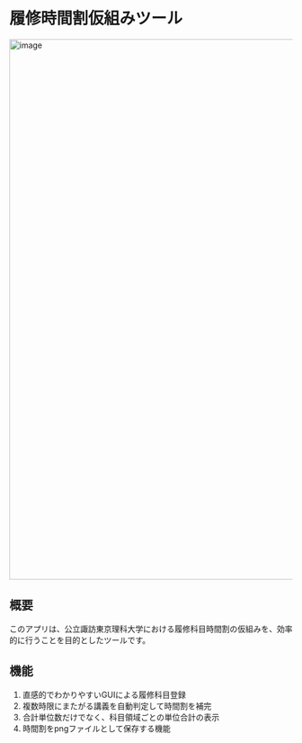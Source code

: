 # 履修時間割仮組みツール
<img width="960" alt="image" src="https://github.com/user-attachments/assets/d11e2098-7485-440c-9f91-28d4f4b7b363">

## 概要
このアプリは、公立諏訪東京理科大学における履修科目時間割の仮組みを、効率的に行うことを目的としたツールです。

## 機能
1. 直感的でわかりやすいGUIによる履修科目登録
2. 複数時限にまたがる講義を自動判定して時間割を補完
3. 合計単位数だけでなく、科目領域ごとの単位合計の表示
4. 時間割をpngファイルとして保存する機能
